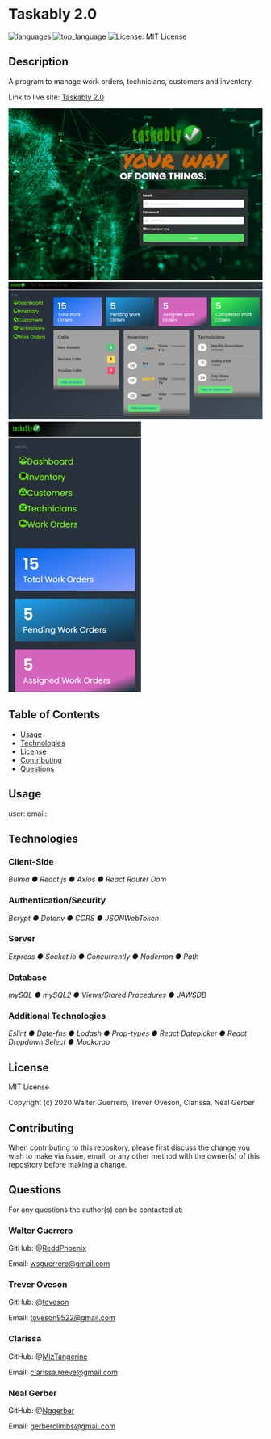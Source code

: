 # Taskably 2.0

![languages](https://img.shields.io/github/languages/count/ReddPhoenix/taskably-2.0) ![top_language](https://img.shields.io/github/languages/top/ReddPhoenix/taskably-2.0)
![License: MIT License](https://img.shields.io/badge/License-MIT%20License-purple.svg)

## Description

A program to manage work orders, technicians, customers and inventory.

Link to live site: [Taskably 2.0](https://arcane-sands-96523.herokuapp.com/)

![Landing Page](frontend\src\assets\Taskably2_LandingPage.png)
![Dashboard](frontend\src\assets\Screenshot.png) ![Mobile](frontend\src\assets\ScreenshotMobile.png)

## Table of Contents

* [Usage](#usage)
* [Technologies](#technologies)
* [License](#license)
* [Contributing](#contributing)
* [Questions](#questions)

## Usage

user: email:

## Technologies

### Client-Side

*Bulma ● React.js ● Axios ● React Router Dom*

### Authentication/Security

*Bcrypt ● Dotenv ● CORS ● JSONWebToken*

### Server

*Express ● Socket.io ● Concurrently ● Nodemon ● Path*

### Database

*mySQL ● mySQL2 ● Views/Stored Procedures ● JAWSDB*

### Additional Technologies

*Eslint ● Date-fns ● Lodash ● Prop-types ● React Datepicker ● React Dropdown Select ● Mockaroo*

## License

MIT License

Copyright (c) 2020 Walter Guerrero, Trever Oveson, Clarissa, Neal Gerber

## Contributing

When contributing to this repository, please first discuss the change you wish to make via issue, email, or any other method with the owner(s) of this repository before making a change.

## Questions

For any questions the author(s) can be contacted at:

### Walter Guerrero

GitHub: @[ReddPhoenix](https://github.com/ReddPhoenix)

Email: wsguerrero@gmail.com

### Trever Oveson

GitHub: @[toveson](https://github.com/toveson)

Email: toveson9522@gmail.com

### Clarissa

GitHub: @[MizTangerine](https://github.com/MizTangerine)

Email: clarissa.reeve@gmail.com

### Neal Gerber

GitHub: @[Nggerber](https://github.com/Nggerber)

Email: gerberclimbs@gmail.com
